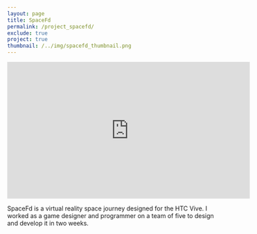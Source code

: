 ```yaml
---
layout: page
title: SpaceFd
permalink: /project_spacefd/
exclude: true
project: true
thumbnail: /../img/spacefd_thumbnail.png
---
```

<dl>
	<iframe width="560" height="315" src="https://www.youtube.com/embed/P06nYQUiWd4" frameborder="0" allow="autoplay; encrypted-media" allowfullscreen></iframe>
</dl>

SpaceFd is a virtual reality space journey designed for the HTC Vive. I worked as a game designer and programmer on a team of five to design and develop it in two weeks.